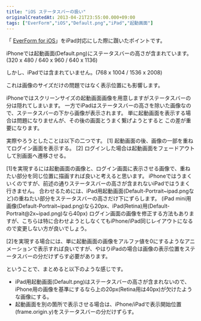 ```yaml
---
title: "iOS ステータスバーの扱い"
originalCreatedAt: 2013-04-21T23:55:00.000+09:00
tags: ["EverForm","iOS","Default.png","iPad","起動画面"]
---
```

「 [EverForm for iOS](https://itunes.apple.com/jp/app/everform-for-ios/id630680690?mt=8)」をiPad対応にした際に躓いたポイントです。

iPhoneでは起動画面(Default.png)にステータスバーの高さが含まれています。
(320 x 480 / 640 x 960 / 640 x 1136)

しかし、iPadでは含まれていません。(768 x 1004 / 1536 x 2008)

これは画像のサイズだけの問題ではなく表示位置にも影響します。
<!--more-->
iPhoneではスクリーンサイズの起動画面画像を用意しますがステータスバーの分は隠れてしまいます。
一方でiPadはステータスバーの高さを除いた画像なので、ステータスバーの下から画像が表示されます。
単に起動画面を表示する場合は問題になりませんが、その後の画面とうまく繋げようとすると この差が重要になります。

実際やろうとしたことは以下の二つです。
[1] 起動画面の後、画像の一部を重ねてログイン画面を表示する。
[2] ログインした場合は起動画面をフェードアウトして別画面へ遷移させる。

[1]を実現するには起動画面の画像と、ログイン画面に表示させる画像で、重ねたい部分を同じ位置に描画すれば良いと考えると思います。
iPhoneではうまくいくのですが、前述の通りステータスバーの高さが含まれないiPadではうまく行きません。 合わせるためには、iPad用起動画面(Default-Portrait~ipad.pngなど)の重ねたい部分をステータスバーの高さだけ下にずらします。
(iPad mini用画像(Default-Portrait~ipad.png)なら20px、iPad(Retina)用(Default-Portrait@2x~ipad.png)なら40px)
ログイン画面の画像を修正する方法もありますが、こちらは特に合わせようとしなくてもiPhone/iPad同じレイアウトになるので変更しない方が良いでしょう。

[2]を実現する場合には、単に起動画面の画像をアルファ値を0にするようなアニメーションで表示すれば良いですが、やはりiPadの場合は画像の表示位置をステータスバーの分だけずらす必要があります。

ということで、まとめると以下のような感じです。

- iPad用起動画面(Default.png)はステータスバーの高さが含まれないので、iPhone用の画像を基準にするなら上の20px(Retina用は40px)が欠けたような画像にする。
- 起動画面を別の箇所で表示させる場合は、iPhone/iPadで表示開始位置(frame.origin.y)をステータスバーの分だけずらす。

